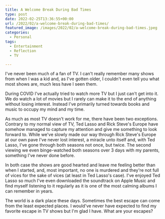 ```yaml
---
title: A Welcome Break During Bad Times
type: post
date: 2022-02-25T13:36:55+00:00
url: /2022/02/a-welcome-break-during-bad-times/
featured_image: /images/2022/02/a-welcome-break-during-bad-times.jpeg
categories:
  - Personal
tags:
  - Entertainment
  - Reflection
  - TV

---
```

I've never been much of a fan of TV. I can't really remember many shows from when I was a kid and, as I've gotten older, I couldn't even tell you what most shows are, much less have I seen them.

During COVID I've actually tried to watch more TV but I just can't get into it. We do watch a lot of movies but I rarely can make it to the end of anything without losing interest. Instead I've primarily turned towards books and music to occupy my mind and my time.

As much as most TV doesn't work for me, there have been two exceptions. Contrary to my normal view of TV, Ted Lasso and Rick Steve's Europe have somehow managed to capture my attention and give me something to look forward to. While we've slowly made our way through Rick Steve's Europe at our own pave I've never lost interest, a miracle unto itself and, with Ted Lasso, I've gone through both seasons not once, but twice. The second viewing we even binge-watched both seasons over 3 days with my parents, something I've never done before.

In both case the shows are good hearted and leave me feeling better than when I started, and, most important, no one is murdered and they're not full of vices for the sake of vices (at least in Ted Lasso's case). I've enjoyed Ted Lasso so much I've even downloaded the soundtrack on Apple Music and find myself listening to it regularly as it is one of the most calming albums I can remember in years.

The world is a dark place these days. Sometimes the best escape can come from the least expected places. I would've never have expected to find my favorite escape in TV shows but I'm glad I have. What are your escapes?